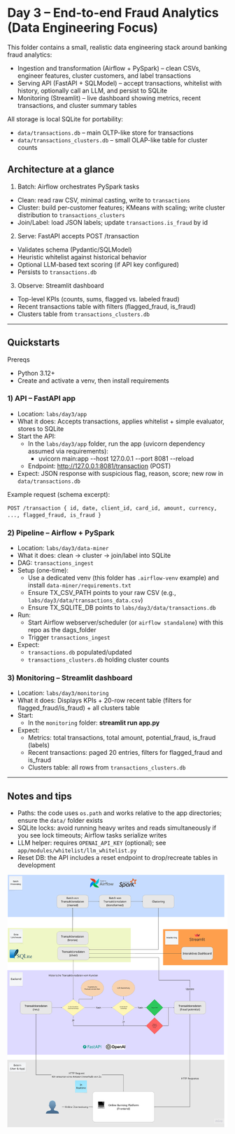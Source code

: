 # Day 3 – End-to-end Fraud Analytics (Data Engineering Focus)

This folder contains a small, realistic data engineering stack around banking fraud analytics:

- Ingestion and transformation (Airflow + PySpark) – clean CSVs, engineer features, cluster customers, and label transactions
- Serving API (FastAPI + SQLModel) – accept transactions, whitelist with history, optionally call an LLM, and persist to SQLite
- Monitoring (Streamlit) – live dashboard showing metrics, recent transactions, and cluster summary tables

All storage is local SQLite for portability:

- `data/transactions.db` – main OLTP-like store for transactions
- `data/transactions_clusters.db` – small OLAP-like table for cluster counts

## Architecture at a glance

1. Batch: Airflow orchestrates PySpark tasks

- Clean: read raw CSV, minimal casting, write to `transactions`
- Cluster: build per-customer features; KMeans with scaling; write cluster distribution to `transactions_clusters`
- Join/Label: load JSON labels; update `transactions.is_fraud` by id

2. Serve: FastAPI accepts POST /transaction

- Validates schema (Pydantic/SQLModel)
- Heuristic whitelist against historical behavior
- Optional LLM-based text scoring (if API key configured)
- Persists to `transactions.db`

3. Observe: Streamlit dashboard

- Top-level KPIs (counts, sums, flagged vs. labeled fraud)
- Recent transactions table with filters (flagged_fraud, is_fraud)
- Clusters table from `transactions_clusters.db`

---

## Quickstarts

Prereqs

- Python 3.12+
- Create and activate a venv, then install requirements

### 1) API – FastAPI app

- Location: `labs/day3/app`
- What it does: Accepts transactions, applies whitelist + simple evaluator, stores to SQLite
- Start the API:
  - In the `labs/day3/app` folder, run the app (uvicorn dependency assumed via requirements):
    - uvicorn main:app --host 127.0.0.1 --port 8081 --reload
  - Endpoint: http://127.0.0.1:8081/transaction (POST)
- Expect: JSON response with suspicious flag, reason, score; new row in `data/transactions.db`

Example request (schema excerpt):

```
POST /transaction { id, date, client_id, card_id, amount, currency, ..., flagged_fraud, is_fraud }
```

### 2) Pipeline – Airflow + PySpark

- Location: `labs/day3/data-miner`
- What it does: clean → cluster → join/label into SQLite
- DAG: `transactions_ingest`
- Setup (one-time):
  - Use a dedicated venv (this folder has `.airflow-venv` example) and install `data-miner/requirements.txt`
  - Ensure TX_CSV_PATH points to your raw CSV (e.g., `labs/day3/data/transactions_data.csv`)
  - Ensure TX_SQLITE_DB points to `labs/day3/data/transactions.db`
- Run:
  - Start Airflow webserver/scheduler (or `airflow standalone`) with this repo as the dags_folder
  - Trigger `transactions_ingest`
- Expect:
  - `transactions.db` populated/updated
  - `transactions_clusters.db` holding cluster counts

### 3) Monitoring – Streamlit dashboard

- Location: `labs/day3/monitoring`
- What it does: Displays KPIs + 20-row recent table (filters for flagged_fraud/is_fraud) + all clusters table
- Start:
  - In the `monitoring` folder: **streamlit run app.py**
- Expect:
  - Metrics: total transactions, total amount, potential_fraud, is_fraud (labels)
  - Recent transactions: paged 20 entries, filters for flagged_fraud and is_fraud
  - Clusters table: all rows from `transactions_clusters.db`

---

## Notes and tips

- Paths: the code uses `os.path` and works relative to the app directories; ensure the `data/` folder exists
- SQLite locks: avoid running heavy writes and reads simultaneously if you see lock timeouts; Airflow tasks serialize writes
- LLM helper: requires `OPENAI_API_KEY` (optional); see `app/modules/whitelist/llm_whitelist.py`
- Reset DB: the API includes a reset endpoint to drop/recreate tables in development

![alt text](image.png)

